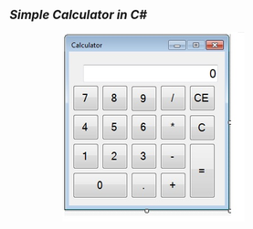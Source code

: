  
## _Simple Calculator in C#_ ##




<p align="center">                              
 <img src="images/slika1.jpg">
</p>

